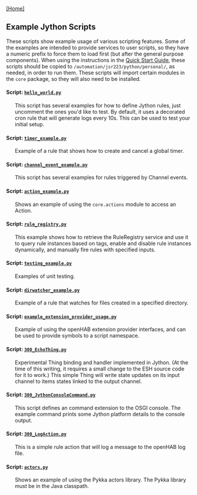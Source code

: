 [[Home]](README.md)

## Example Jython Scripts

These scripts show example usage of various scripting features. 
Some of the examples are intended to provide services to user scripts, so they have a numeric prefix to force them to load first (but after the general purpose components). 
When using the instructions in the [Quick Start Guide](Getting-Started.md#quick-start-guide), these scripts should be copied to `/automation/jsr223/python/personal/`, as needed, in order to run them.
These scripts will import certain modules in the `core` package, so they will also need to be installed.

#### Script: [`hello_world.py`](/Script%20Examples/Python/hello_world.py)
<ul>

This script has several examples for how to define Jython rules, just uncomment the ones you'd like to test. By default, it uses a decorated cron rule that will generate logs every 10s. This can be used to test your initial setup.
</ul>

#### Script: [`timer_example.py`](/Script%20Examples/Python/timer_example.py)
<ul>

Example of a rule that shows how to create and cancel a global timer.
</ul>

#### Script: [`channel_event_example.py`](/Script%20Examples/Python/channel_event_example.py)
<ul>

This script has several examples for rules triggered by Channel events.
</ul>

#### Script: [`action_example.py`](/Script%20Examples/Python/action_example.py)
<ul>

Shows an example of using the `core.actions` module to access an Action.
</ul>

#### Script: [`rule_registry.py`](/Script%20Examples/Python/rule_registry.py)
<ul>

This example shows how to retrieve the RuleRegistry service and use it to query rule instances based on tags,
enable and disable rule instances dynamically, and manually fire rules with specified inputs.
</ul>

#### Script: [`testing_example.py`](/Script%20Examples/Python/testing_example.py)
<ul>

Examples of unit testing.
</ul>

#### Script: [`dirwatcher_example.py`](/Script%20Examples/Python/dirwatcher_example.py)
<ul>

Example of a rule that watches for files created in a specified directory.
</ul>

#### Script: [`example_extension_provider_usage.py`](/Script%20Examples/Python/example_extension_provider_usage.py)
<ul>

Example of using the openHAB extension provider interfaces, and can be used to provide symbols to a script namespace.
</ul>

#### Script: [`300_EchoThing.py`](/Script%20Examples/Python/component5/300_EchoThing.py)
<ul>

Experimental Thing binding and handler implemented in Jython. (At the time of this writing, 
it requires a small change to the ESH source code for it to work.) 
This simple Thing will write state updates on its input channel to items states linked to the output channel.
</ul>

#### Script: [`300_JythonConsoleCommand.py`](/Script%20Examples/Python/components/300_JythonConsoleCommand.py)
<ul>

This script defines an command extension to the OSGI console. 
The example command prints some Jython platform details to the console output.
</ul>

#### Script: [`300_LogAction.py`](/Script%20Examples/Python/components/300_LogAction.py)
<ul>

This is a simple rule action that will log a message to the openHAB log file.
</ul>

#### Script: [`actors.py`](/Script%20Examples/Python/actors.py)
<ul>

Shows an example of using the Pykka actors library. The Pykka library must be in the Java classpath.
</ul>